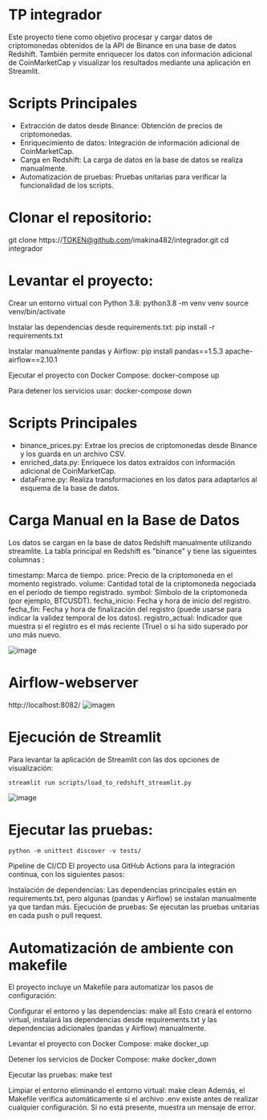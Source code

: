 # TP integrador

Este proyecto tiene como objetivo procesar y cargar datos de criptomonedas obtenidos de la API de Binance en una base de datos Redshift.
También permite enriquecer los datos con información adicional de CoinMarketCap y visualizar los resultados mediante una aplicación en Streamlit.

# Scripts Principales
- Extracción de datos desde Binance: Obtención de precios de criptomonedas.
- Enriquecimiento de datos: Integración de información adicional de CoinMarketCap.
- Carga en Redshift: La carga de datos en la base de datos se realiza manualmente.
- Automatización de pruebas: Pruebas unitarias para verificar la funcionalidad de los scripts.
  
# Clonar el repositorio:
git clone https://TOKEN@github.com/imakina482/integrador.git
cd integrador

# Levantar el proyecto:
Crear un entorno virtual con Python 3.8:
python3.8 -m venv venv
source venv/bin/activate

Instalar las dependencias desde requirements.txt:
    pip install -r requirements.txt

Instalar manualmente pandas y Airflow:
    pip install pandas==1.5.3 apache-airflow==2.10.1

Ejecutar el proyecto con Docker Compose:
docker-compose up

Para detener los servicios usar:
docker-compose down

# Scripts Principales
- binance_prices.py: Extrae los precios de criptomonedas desde Binance y los guarda en un archivo CSV.
- enriched_data.py: Enriquece los datos extraídos con información adicional de CoinMarketCap.
- dataFrame.py: Realiza transformaciones en los datos para adaptarlos al esquema de la base de datos.

# Carga Manual en la Base de Datos
Los datos se cargan en la base de datos Redshift manualmente utilizando streamlite. La tabla principal en Redshift es "binance"
y tiene las sigueintes columnas :

timestamp: Marca de tiempo.
price: Precio de la criptomoneda en el momento registrado.
volume: Cantidad total de la criptomoneda negociada en el periodo de tiempo registrado.
symbol: Símbolo de la criptomoneda (por ejemplo, BTCUSDT).
fecha_inicio: Fecha y hora de inicio del registro.
fecha_fin: Fecha y hora de finalización del registro (puede usarse para indicar la validez temporal de los datos).
registro_actual: Indicador que muestra si el registro es el más reciente (True) o si ha sido superado por uno más nuevo.

![image](https://github.com/user-attachments/assets/9a15a0c1-fec8-43c3-b8a0-84377e313868)

# Airflow-webserver
  http://localhost:8082/
  ![imagen](https://github.com/user-attachments/assets/3dd4ba9d-da38-4ea9-8911-cc7fbd4df5fb)

# Ejecución de Streamlit
Para levantar la aplicación de Streamlit con las dos opciones de visualización:

    streamlit run scripts/load_to_redshift_streamlit.py 

![image](https://github.com/user-attachments/assets/c20d9a87-6591-432d-8dc3-d048a722f085)

#  Ejecutar las pruebas:
    python -m unittest discover -v tests/

Pipeline de CI/CD
El proyecto usa GitHub Actions para la integración continua, con los siguientes pasos:

Instalación de dependencias: Las dependencias principales están en requirements.txt, pero algunas (pandas y Airflow) se instalan manualmente ya que tardan más.
Ejecución de pruebas: Se ejecutan las pruebas unitarias en cada push o pull request.

# Automatización de ambiente con makefile
El proyecto incluye un Makefile para automatizar los pasos de configuración:

Configurar el entorno y las dependencias:
   make all
Esto creará el entorno virtual, instalará las dependencias desde requirements.txt y las dependencias adicionales (pandas y Airflow) manualmente.

Levantar el proyecto con Docker Compose:
   make docker_up

Detener los servicios de Docker Compose:
   make docker_down

Ejecutar las pruebas:
   make test

Limpiar el entorno eliminando el entorno virtual:
   make clean
Además, el Makefile verifica automáticamente si el archivo .env existe antes de realizar cualquier configuración. Si no está presente, muestra un mensaje de error.

